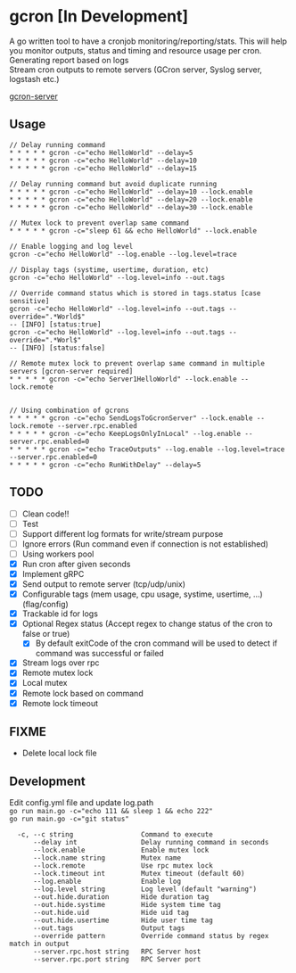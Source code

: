 # gcron [In Development]
A go written tool to have a cronjob monitoring/reporting/stats. This will help you monitor outputs, status and timing and resource usage per cron.  
Generating report based on logs  
Stream cron outputs to remote servers (GCron server, Syslog server, logstash etc.)  

[gcron-server](https://github.com/mbrostami/gcron-server)

## Usage
```
// Delay running command  
* * * * * gcron -c="echo HelloWorld" --delay=5  
* * * * * gcron -c="echo HelloWorld" --delay=10  
* * * * * gcron -c="echo HelloWorld" --delay=15

// Delay running command but avoid duplicate running 
* * * * * gcron -c="echo HelloWorld" --delay=10 --lock.enable
* * * * * gcron -c="echo HelloWorld" --delay=20 --lock.enable
* * * * * gcron -c="echo HelloWorld" --delay=30 --lock.enable

// Mutex lock to prevent overlap same command
* * * * * gcron -c="sleep 61 && echo HelloWorld" --lock.enable

// Enable logging and log level
gcron -c="echo HelloWorld" --log.enable --log.level=trace

// Display tags (systime, usertime, duration, etc)
gcron -c="echo HelloWorld" --log.level=info --out.tags

// Override command status which is stored in tags.status [case sensitive]
gcron -c="echo HelloWorld" --log.level=info --out.tags --override=".*World$" 
-- [INFO] [status:true]
gcron -c="echo HelloWorld" --log.level=info --out.tags --override=".*Worl$" 
-- [INFO] [status:false]

// Remote mutex lock to prevent overlap same command in multiple servers [gcron-server required]
* * * * * gcron -c="echo Server1HelloWorld" --lock.enable --lock.remote


// Using combination of gcrons
* * * * * gcron -c="echo SendLogsToGcronServer" --lock.enable --lock.remote --server.rpc.enabled 
* * * * * gcron -c="echo KeepLogsOnlyInLocal" --log.enable --server.rpc.enabled=0
* * * * * gcron -c="echo TraceOutputs" --log.enable --log.level=trace --server.rpc.enabled=0
* * * * * gcron -c="echo RunWithDelay" --delay=5

```  

## TODO
- [ ] Clean code!!
- [ ] Test
- [ ] Support different log formats for write/stream purpose 
- [ ] Ignore errors (Run command even if connection is not established)
- [ ] Using workers pool 
- [x] Run cron after given seconds
- [x] Implement gRPC
- [x] Send output to remote server (tcp/udp/unix)
- [x] Configurable tags (mem usage, cpu usage, systime, usertime, ...) (flag/config)
- [x] Trackable id for logs
- [x] Optional Regex status (Accept regex to change status of the cron to false or true)
  - [x] By default exitCode of the cron command will be used to detect if command was successful or failed
- [x] Stream logs over rpc
- [x] Remote mutex lock
- [x] Local mutex
- [x] Remote lock based on command
- [x] Remote lock timeout

## FIXME
- Delete local lock file

## Development
Edit config.yml file and update log.path   
`go run main.go -c="echo 111 && sleep 1 && echo 222"`   
`go run main.go -c="git status"`  
```
  -c, --c string                 Command to execute
      --delay int                Delay running command in seconds
      --lock.enable              Enable mutex lock
      --lock.name string         Mutex name
      --lock.remote              Use rpc mutex lock
      --lock.timeout int         Mutex timeout (default 60)
      --log.enable               Enable log
      --log.level string         Log level (default "warning")
      --out.hide.duration        Hide duration tag
      --out.hide.systime         Hide system time tag
      --out.hide.uid             Hide uid tag
      --out.hide.usertime        Hide user time tag
      --out.tags                 Output tags
      --override pattern         Override command status by regex match in output
      --server.rpc.host string   RPC Server host
      --server.rpc.port string   RPC Server port
```
